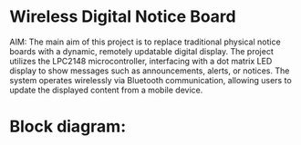 # Wireless Digital Notice Board
AIM: The main aim of this project is to replace traditional physical notice boards with a dynamic, remotely updatable digital display. The project utilizes the LPC2148 microcontroller, interfacing with a dot matrix LED display to show messages such as announcements, alerts, or notices. The system operates wirelessly via Bluetooth communication, allowing users to update the displayed content from a mobile device.

# Block diagram: 
